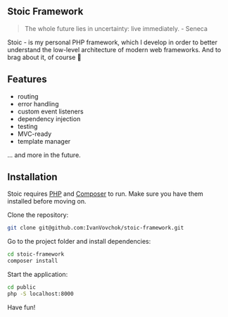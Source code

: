 ## Stoic Framework

> The whole future lies in uncertainty: live immediately. - Seneca

Stoic - is my personal PHP framework, which I develop in order to better understand the low-level architecture of modern web frameworks. 
And to brag about it, of course 🙌

## Features

- routing
- error handling
- custom event listeners
- dependency injection
- testing
- MVC-ready
- template manager

... and more in the future.

## Installation

Stoic requires [PHP](https://nodejs.org/) and [Composer](https://getcomposer.org/) to run.
Make sure you have them installed before moving on.

Clone the repository:

```sh
git clone git@github.com:IvanVovchok/stoic-framework.git
```

Go to the project folder and install dependencies:

```sh
cd stoic-framework
composer install
```

Start the application:

```sh
cd public
php -S localhost:8000
```

Have fun!
